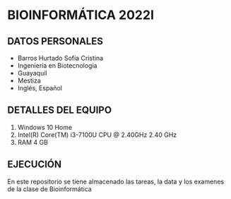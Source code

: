 # BIOINFORMÁTICA 2022I
## DATOS PERSONALES
- Barros Hurtado Sofía Cristina
- Ingeniería en Biotecnología
- Guayaquil
- Mestiza
- Inglés, Español

## DETALLES DEL EQUIPO
1. Windows 10 Home
2. Intel(R) Core(TM) i3-7100U CPU @ 2.40GHz   2.40 GHz
3. RAM 4 GB

## EJECUCIÓN

En este repositorio se tiene almacenado las tareas, la data y los examenes de la clase de Bioinformática
